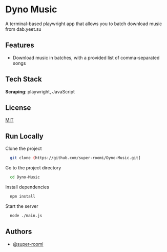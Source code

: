 # Dyno Music

A terminal-based playwright app that allows you to batch download music from dab.yeet.su

## Features

- Download music in batches, with a provided list of comma-separated songs

## Tech Stack

**Scraping**: playwright, JavaScript

## License

[MIT](https://choosealicense.com/licenses/mit/)

## Run Locally

Clone the project

```bash
  git clone (https://github.com/super-roomi/Dyno-Music.git]
```

Go to the project directory

```bash
  cd Dyno-Music
```

Install dependencies

```bash
  npm install
```

Start the server

```bash
  node ./main.js
```

## Authors

- [@super-roomi](https://www.github.com/super-roomi)
